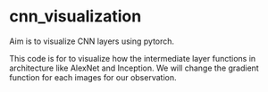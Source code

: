 # cnn_visualization
Aim is to visualize CNN layers using pytorch.



This code is for to visualize how the intermediate layer functions in architecture like AlexNet and Inception. We will change the gradient function for each images for our observation.

